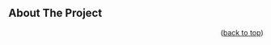 <!-- ABOUT THE PROJECT -->
## About The Project

<p align="right">(<a href="#readme-top">back to top</a>)</p>
